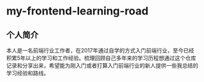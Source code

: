 # my-frontend-learning-road

## 个人简介

本人是一名前端行业工作者，在2017年通过自学的方式入门前端行业，至今已经积累5年以上的学习和工作经验。梳理回顾自己多年来的学习历程想通过这个仓库记录和分享出来，希望能为刚入门或者打算入门前端行业的新人提供一些我总结的学习经验和路线。



